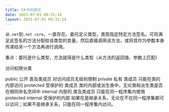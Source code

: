 ```yaml
---
title: C#中的委托
date: 2021-07-01 09:31:14
layout: 2021-07-01 09:31:14
---
```


从`.net`到`.net core`，一直存在。委托定义类型，类型指定特定方法签名。可将满足此签名的方法分配给该类型的变量，然后直接调用该方法，或将其作为参数本身传递给另一个方法再进行调用。

重点：委托是什么类型，方法就得是什么类型（从方法的返回值、参数上匹配）

<!--more-->


访问权限分类

public      公开        类及类成员   对访问成员无级别限制
private     私有        类成员      只能在类的内部访问
protected   受保护的    类成员       类的内部或派生类中，无论类和派生类是否在相同命名空间中
internal    内部的      类及类成员   只能在同一程序集内使用
protected internal  受保护的内部    如果在是继承关系，无论在不在同一程序集都可以访问；如果不是继承关系，只能在同一程序集内访问。
